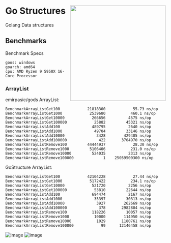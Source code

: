 # Go Structures <img src="https://user-images.githubusercontent.com/13637813/193483325-7b8b64c4-577d-43e1-a47c-ee0b75eb5bd0.png" width=300px align="right" >

Golang Data structures

## Benchmarks

Benchmark Specs 
```
goos: windows
goarch: amd64
cpu: AMD Ryzen 9 5950X 16-Core Processor     
```
### ArrayList
emirpasic/gods ArrayList:
```      
BenchmarkArrayListGet100          	21818300	        55.73 ns/op
BenchmarkArrayListGet1000        	 2539680	       460.1 ns/op
BenchmarkArrayListGet10000       	  266656	      4575 ns/op
BenchmarkArrayListGet100000      	   25882	     45321 ns/op
BenchmarkArrayListAdd100         	  489795	      2640 ns/op
BenchmarkArrayListAdd1000        	   49704	     33146 ns/op
BenchmarkArrayListAdd10000       	    3428	    429405 ns/op
BenchmarkArrayListAdd100000       	     422	   3704970 ns/op
BenchmarkArrayListRemove100      	44444937	        28.30 ns/op
BenchmarkArrayListRemove1000      	 5106406	       231.0 ns/op
BenchmarkArrayListRemove10000    	  524035	      2313 ns/op
BenchmarkArrayListRemove100000    	       1	25059500300 ns/op
```

GoStructure ArrayList:
```       
BenchmarkArrayListGet100          	42104228	        27.44 ns/op
BenchmarkArrayListGet1000         	 5172422	       234.1 ns/op
BenchmarkArrayListGet10000        	  521720	      2256 ns/op
BenchmarkArrayListGet100000       	   53810	     22644 ns/op
BenchmarkArrayListAdd100          	  694474	      2167 ns/op
BenchmarkArrayListAdd1000         	   35397	     30313 ns/op
BenchmarkArrayListAdd10000        	    3927	    262669 ns/op
BenchmarkArrayListAdd100000       	     378	   2982804 ns/op
BenchmarkArrayListRemove100       	  118226	     10057 ns/op
BenchmarkArrayListRemove1000      	   10000	    114950 ns/op
BenchmarkArrayListRemove10000     	    1029	   1180761 ns/op
BenchmarkArrayListRemove100000    	      99	  12146458 ns/op
```

![image](https://user-images.githubusercontent.com/13637813/195453768-c6f0638c-cfff-412f-9dfe-2f406d6280c3.png)
![image](https://user-images.githubusercontent.com/13637813/195451740-8276f97e-f96b-40bc-abb7-104bb378b79a.png)


